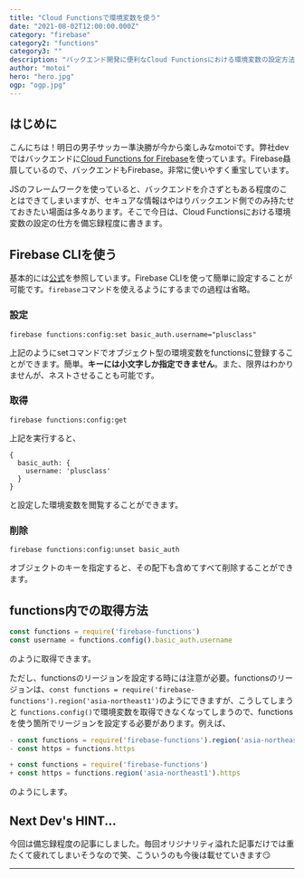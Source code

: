 ```yaml
---
title: "Cloud Functionsで環境変数を使う"
date: "2021-08-02T12:00:00.000Z"
category: "firebase"
category2: "functions"
category3: ""
description: "バックエンド開発に便利なCloud Functionsにおける環境変数の設定方法をメモ"
author: "motoi"
hero: "hero.jpg"
ogp: "ogp.jpg"
---
```


## はじめに
こんにちは！明日の男子サッカー準決勝が今から楽しみなmotoiです。弊社devではバックエンドに[Cloud Functions for Firebase](https://firebase.google.com/docs/functions?hl=ja)を使っています。Firebase贔屓しているので、バックエンドもFirebase。非常に使いやすく重宝しています。

JSのフレームワークを使っていると、バックエンドを介さずともある程度のことはできてしまいますが、セキュアな情報はやはりバックエンド側でのみ持たせておきたい場面は多々あります。そこで今日は、Cloud Functionsにおける環境変数の設定の仕方を備忘録程度に書きます。

## Firebase CLIを使う
基本的には[公式](https://firebase.google.com/docs/functions/config-env?hl=ja)を参照しています。Firebase CLIを使って簡単に設定することが可能です。`firebase`コマンドを使えるようにするまでの過程は省略。
### 設定

```
firebase functions:config:set basic_auth.username="plusclass"
```

上記のようにsetコマンドでオブジェクト型の環境変数をfunctionsに登録することができます。簡単。**キーには小文字しか指定できません**。また、限界はわかりませんが、ネストさせることも可能です。

### 取得

```
firebase functions:config:get
```

上記を実行すると、

```
{
  basic_auth: {
    username: 'plusclass'
  }
}
```

と設定した環境変数を閲覧することができます。

### 削除

```
firebase functions:config:unset basic_auth
```

オブジェクトのキーを指定すると、その配下も含めてすべて削除することができます。

## functions内での取得方法

```javascript
const functions = require('firebase-functions')
const username = functions.config().basic_auth.username
```

のように取得できます。

ただし、functionsのリージョンを設定する時には注意が必要。functionsのリージョンは、`const functions = require('firebase-functions').region('asia-northeast1')`のようにできますが、こうしてしまうと `functions.config()`で環境変数を取得できなくなってしまうので、functionsを使う箇所でリージョンを設定する必要があります。例えば、

```js
- const functions = require('firebase-functions').region('asia-northeast1')
- const https = functions.https

+ const functions = require('firebase-functions')
+ const https = functions.region('asia-northeast1').https
```

のようにします。

## Next Dev's HINT...
今回は備忘録程度の記事にしました。毎回オリジナリティ溢れた記事だけでは重たくて疲れてしまいそうなので笑、こういうのも今後は載せていきます😏


---
